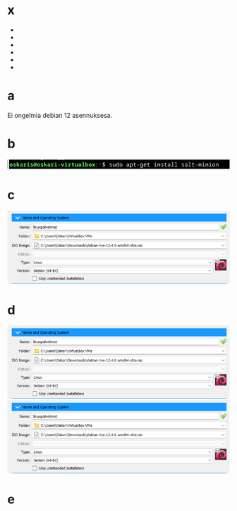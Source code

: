 # x
-
-
-
-
-
-
# a
Ei ongelmia debian 12 asennuksesa.
# b
![Alt text](https://github.com/OskariSalovaara/Palvelinten-hallinta/blob/main/images/h1b.png?raw=true)
# c
![Alt text](https://github.com/OskariSalovaara/linuxpalvelin/blob/main/asennus1.png?raw=true)
# d
![Alt text](https://github.com/OskariSalovaara/linuxpalvelin/blob/main/asennus1.png?raw=true)
![Alt text](https://github.com/OskariSalovaara/linuxpalvelin/blob/main/asennus1.png?raw=true)
# e
